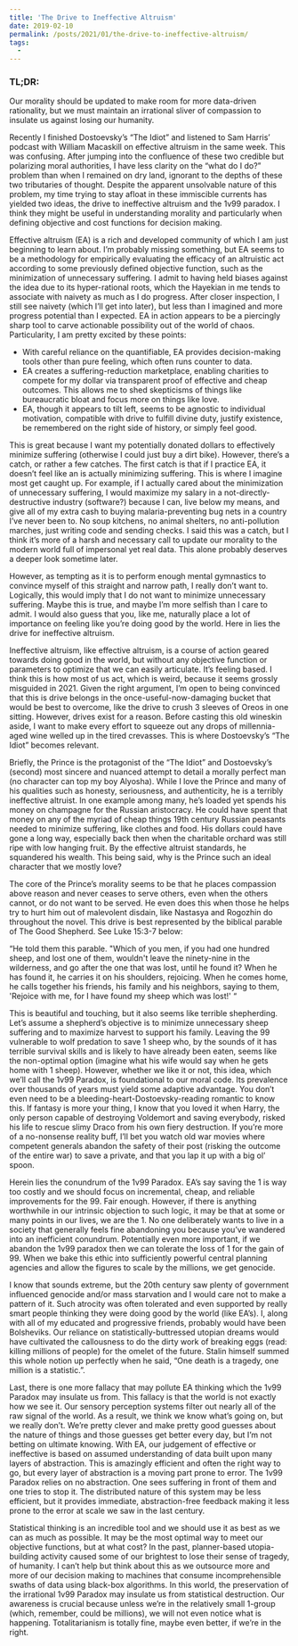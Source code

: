 ```yaml
---
title: 'The Drive to Ineffective Altruism'
date: 2019-02-10
permalink: /posts/2021/01/the-drive-to-ineffective-altruism/
tags:
  -
---
```


### TL;DR:

Our morality should be updated to make room for more data-driven rationality, but we must maintain an irrational sliver of compassion to insulate us against losing our humanity.

Recently I finished Dostoevsky’s “The Idiot” and listened to Sam Harris’ podcast with William Macaskill on effective altruism in the same week. This was confusing. After jumping into the confluence of these two credible but polarizing moral authorities, I have less clarity on the “what do I do?” problem than when I remained on dry land, ignorant to the depths of these two tributaries of thought. Despite the apparent unsolvable nature of this problem, my time trying to stay afloat in these immiscible currents has yielded two ideas, the drive to ineffective altruism and the 1v99 paradox. I think they might be useful in understanding morality and particularly when defining objective and cost functions for decision making. 

Effective altruism (EA) is a rich and developed community of which I am just beginning to learn about. I’m probably missing something, but EA seems to be a methodology for empirically evaluating the efficacy of an altruistic act according to some previously defined objective function, such as the minimization of unnecessary suffering. I admit to having held biases against the idea due to its hyper-rational roots, which the Hayekian in me tends to associate with naivety as much as I do progress. After closer inspection, I still see naivety (which I’ll get into later), but less than I imagined and more progress potential than I expected. 
EA in action appears to be a piercingly sharp tool to carve actionable possibility out of the world of chaos. Particularity, I am pretty excited by these points:

-	With careful reliance on the quantifiable, EA provides decision-making tools other than pure feeling, which often runs counter to data.
-	EA creates a suffering-reduction marketplace, enabling charities to compete for my dollar via transparent proof of effective and cheap outcomes. This allows me to shed skepticisms of things like bureaucratic bloat and focus more on things like love. 
-	EA, though it appears to tilt left, seems to be agnostic to individual motivation, compatible with drive to fulfill divine duty, justify existence, be remembered on the right side of history, or simply feel good.

This is great because I want my potentially donated dollars to effectively minimize suffering (otherwise I could just buy a dirt bike). However, there’s a catch, or rather a few catches. The first catch is that if I practice EA, it doesn’t feel like an is actually minimizing suffering. This is where I imagine most get caught up. For example, if I actually cared about the minimization of unnecessary suffering, I would maximize my salary in a not-directly-destructive industry (software?) because I can, live below my means, and give all of my extra cash to buying malaria-preventing bug nets in a country I’ve never been to. No soup kitchens, no animal shelters, no anti-pollution marches, just writing code and sending checks. I said this was a catch, but I think it’s more of a harsh and necessary call to update our morality to the modern world full of impersonal yet real data. This alone probably deserves a deeper look sometime later.

However, as tempting as it is to perform enough mental gymnastics to convince myself of this straight and narrow path, I really don’t want to. Logically, this would imply that I do not want to minimize unnecessary suffering. Maybe this is true, and maybe I’m more selfish than I care to admit. I would also guess that you, like me, naturally place a lot of importance on feeling like you’re doing good by the world. Here in lies the drive for ineffective altruism.

Ineffective altruism, like effective altruism, is a course of action geared towards doing good in the world, but without any objective function or parameters to optimize that we can easily articulate. It’s feeling based. I think this is how most of us act, which is weird, because it seems grossly misguided in 2021. Given the right argument, I’m open to being convinced that this is drive belongs in the once-useful-now-damaging bucket that would be best to overcome, like the drive to crush 3 sleeves of Oreos in one sitting. However, drives exist for a reason. Before casting this old wineskin aside, I want to make every effort to squeeze out any drops of millennia-aged wine welled up in the tired crevasses. This is where Dostoevsky’s “The Idiot” becomes relevant.

Briefly, the Prince is the protagonist of the “The Idiot” and Dostoevsky’s (second) most sincere and nuanced attempt to detail a morally perfect man (no character can top my boy Alyosha). While I love the Prince and many of his qualities such as honesty, seriousness, and authenticity, he is a terribly ineffective altruist. In one example among many, he’s loaded yet spends his money on champagne for the Russian aristocracy. He could have spent that money on any of the myriad of cheap things 19th century Russian peasants needed to minimize suffering, like clothes and food. His dollars could have gone a long way, especially back then when the charitable orchard was still ripe with low hanging fruit. By the effective altruist standards, he squandered his wealth. This being said, why is the Prince such an ideal character that we mostly love?

The core of the Prince’s morality seems to be that he places compassion above reason and never ceases to serve others, even when the others cannot, or do not want to be served. He even does this when those he helps try to hurt him out of malevolent disdain, like Nastasya and Rogozhin do throughout the novel. This drive is best represented by the biblical parable of The Good Shepherd. See Luke 15:3-7 below:

“He told them this parable. "Which of you men, if you had one hundred sheep, and lost one of them, wouldn't leave the ninety-nine in the wilderness, and go after the one that was lost, until he found it? When he has found it, he carries it on his shoulders, rejoicing. When he comes home, he calls together his friends, his family and his neighbors, saying to them, 'Rejoice with me, for I have found my sheep which was lost!' “

This is beautiful and touching, but it also seems like terrible shepherding.  Let’s assume a shepherd’s objective is to minimize unnecessary sheep suffering and to maximize harvest to support his family. Leaving the 99 vulnerable to wolf predation to save 1 sheep who, by the sounds of it has terrible survival skills and is likely to have already been eaten, seems like the non-optimal option (imagine what his wife would say when he gets home with 1 sheep). However, whether we like it or not, this idea, which we’ll call the 1v99 Paradox, is foundational to our moral code. Its prevalence over thousands of years must yield some adaptive advantage. You don’t even need to be a bleeding-heart-Dostoevsky-reading romantic to know this. If fantasy is more your thing, I know that you loved it when Harry, the only person capable of destroying Voldemort and saving everybody, risked his life to rescue slimy Draco from his own fiery destruction. If you’re more of a no-nonsense reality buff, I’ll bet you watch old war movies where competent generals abandon the safety of their post (risking the outcome of the entire war) to save a private, and that you lap it up with a big ol’ spoon.

Herein lies the conundrum of the 1v99 Paradox. EA’s say saving the 1 is way too costly and we should focus on incremental, cheap, and reliable improvements for the 99. Fair enough. However, if there is anything worthwhile in our intrinsic objection to such logic, it may be that at some or many points in our lives, we are the 1. No one deliberately wants to live in a society that generally feels fine abandoning you because you’ve wandered into an inefficient conundrum. Potentially even more important, if we abandon the 1v99 paradox then we can tolerate the loss of 1 for the gain of 99. When we bake this ethic into sufficiently powerful central planning agencies and allow the figures to scale by the millions, we get genocide. 

I know that sounds extreme, but the 20th century saw plenty of government influenced genocide and/or mass starvation and I would care not to make a pattern of it. Such atrocity was often tolerated and even supported by really smart people thinking they were doing good by the world (like EA’s). I, along with all of my educated and progressive friends, probably would have been Bolsheviks. Our reliance on statistically-buttressed utopian dreams would have cultivated the callousness to do the dirty work of breaking eggs (read: killing millions of people) for the omelet of the future. Stalin himself summed this whole notion up perfectly when he said, “One death is a tragedy, one million is a statistic.”.

Last, there is one more fallacy that may pollute EA thinking which the 1v99 Paradox may insulate us from. This fallacy is that the world is not exactly how we see it. Our sensory perception systems filter out nearly all of the raw signal of the world. As a result, we think we know what’s going on, but we really don’t. We’re pretty clever and make pretty good guesses about the nature of things and those guesses get better every day, but I’m not betting on ultimate knowing. With EA, our judgement of effective or ineffective is based on assumed understanding of data built upon many layers of abstraction. This is amazingly efficient and often the right way to go, but every layer of abstraction is a moving part prone to error. The 1v99 Paradox relies on no abstraction. One sees suffering in front of them and one tries to stop it. The distributed nature of this system may be less efficient, but it provides immediate, abstraction-free feedback making it less prone to the error at scale we saw in the last century.

Statistical thinking is an incredible tool and we should use it as best as we can as much as possible. It may be the most optimal way to meet our objective functions, but at what cost? In the past, planner-based utopia-building activity caused some of our brightest to lose their sense of tragedy, of humanity. I can’t help but think about this as we outsource more and more of our decision making to machines that consume incomprehensible swaths of data using black-box algorithms. In this world, the preservation of the irrational 1v99 Paradox may insulate us from statistical destruction. Our awareness is crucial because unless we’re in the relatively small 1-group (which, remember, could be millions), we will not even notice what is happening. Totalitarianism is totally fine, maybe even better, if we’re in the right.




	 
